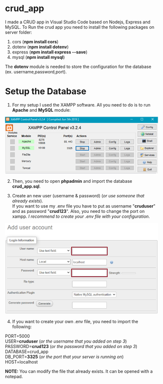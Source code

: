 # crud_app
I made a CRUD app in Visual Studio Code based on Nodejs, Express and MySQL.
To Run the crud app you need to install the following packages on server folder:
1. cors (**npm install cors**) 
2. dotenv (**npm install dotenv**)  
3. express (**npm install express --save**) 
4. mysql (**npm install mysql**)

The **dotenv** module is needed to store the configuration for the database (ex. username,password,port).

# Setup the Database

1. For my setup I used the XAMPP software. All you need to do is to run __Apache__ and  __MySQL__ module:

![GitHub Logo](/images/xampp.PNG)


2. Then, you need to open __phpadmin__ and  import the database __crud_app.sql__.

3. Create an new user (username & password) (_or use someone that already exists_). <br />
   If you want to use my .env file you have to put as username "__cruduser__" and as password "__crud123__". Also, you need to change the port on xampp. _I recommend to create your .env file with your configuration_.

![GitHub Logo](/images/user.png)

4. If you want to create your own .env file, you need to import the following: <br />

PORT=5000 <br />
USER=__cruduser__ (_or the username that you added on step 3_) <br />
PASSWORD=__crud123__ (_or the password that you added on step 3_) <br />
DATABASE=crud_app <br />
DB_PORT=__3325__ (_or the port that your server is running on_) <br />
HOST=localhost <br />

**NOTE:** You can modify the file that already exists. It can be opened with a notepad.

